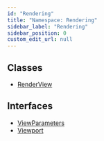 ```yaml
---
id: "Rendering"
title: "Namespace: Rendering"
sidebar_label: "Rendering"
sidebar_position: 0
custom_edit_url: null
---
```


## Classes

- [RenderView](../classes/Rendering.RenderView.md)

## Interfaces

- [ViewParameters](../interfaces/Rendering.ViewParameters.md)
- [Viewport](../interfaces/Rendering.Viewport.md)
